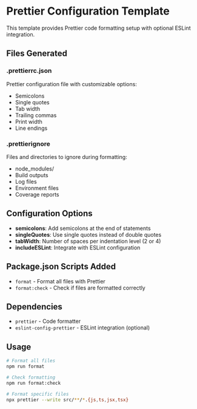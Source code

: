 # Prettier Configuration Template

This template provides Prettier code formatting setup with optional ESLint integration.

## Files Generated

### .prettierrc.json
Prettier configuration file with customizable options:
- Semicolons
- Single quotes
- Tab width
- Trailing commas
- Print width
- Line endings

### .prettierignore
Files and directories to ignore during formatting:
- node_modules/
- Build outputs
- Log files
- Environment files
- Coverage reports

## Configuration Options

- **semicolons**: Add semicolons at the end of statements
- **singleQuotes**: Use single quotes instead of double quotes
- **tabWidth**: Number of spaces per indentation level (2 or 4)
- **includeESLint**: Integrate with ESLint configuration

## Package.json Scripts Added

- `format` - Format all files with Prettier
- `format:check` - Check if files are formatted correctly

## Dependencies

- `prettier` - Code formatter
- `eslint-config-prettier` - ESLint integration (optional)

## Usage

```bash
# Format all files
npm run format

# Check formatting
npm run format:check

# Format specific files
npx prettier --write src/**/*.{js,ts,jsx,tsx}
```


